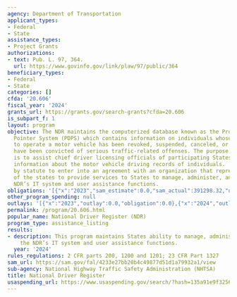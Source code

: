 ```yaml
---
agency: Department of Transportation
applicant_types:
- Federal
- State
assistance_types:
- Project Grants
authorizations:
- text: Pub. L. 97, 364.
  url: https://www.govinfo.gov/link/plaw/97/public/364
beneficiary_types:
- Federal
- State
categories: []
cfda: '20.606'
fiscal_year: '2024'
grants_url: https://grants.gov/search-grants?cfda=20.606
is_subpart_f: 1
layout: program
objective: The NDR maintains the computerized database known as the Problem Driver
  Pointer System (PDPS) which contains information on individuals whose privilege
  to operate a motor vehicle has been revoked, suspended, canceled, or denied or who
  have been convicted of serious traffic-related offenses. The purpose of the NDR
  is to assist chief driver licensing officials of participating States in exchanging
  information about the motor vehicle driving records of individuals.  NHTSA is authorized
  by statute to enter into an agreement with an organization that represents the interests
  of the states to provide services to States to manage, administer, and operate the
  NDR’s IT system and user assistance functions.
obligations: '[{"x":"2023","sam_estimate":0.0,"sam_actual":391298.32,"usa_spending_actual":0.0},{"x":"2024","sam_estimate":0.0,"sam_actual":390888.0,"usa_spending_actual":0.0},{"x":"2025","sam_estimate":0.0,"sam_actual":402614.0,"usa_spending_actual":0.0}]'
other_program_spending: null
outlays: '[{"x":"2023","outlay":0.0,"obligation":0.0},{"x":"2024","outlay":0.0,"obligation":0.0},{"x":"2025","outlay":0.0,"obligation":0.0}]'
permalink: /program/20.606.html
popular_name: National Driver Register (NDR)
program_type: assistance_listing
results:
- description: This program maintains States ability to manage, administer, and operate
    the NDR’s IT system and user assistance functions.
  year: '2024'
rules_regulations: 2 CFR parts 200, 1200 and 1201; 23 CFR Part 1327
sam_url: https://sam.gov/fal/4233e27bb20b4c49877d51d1a79932a1/view
sub-agency: National Highway Traffic Safety Administration (NHTSA)
title: National Driver Register
usaspending_url: https://www.usaspending.gov/search/?hash=135a91e9f3256c77bcf3de38cea00291
---
```

